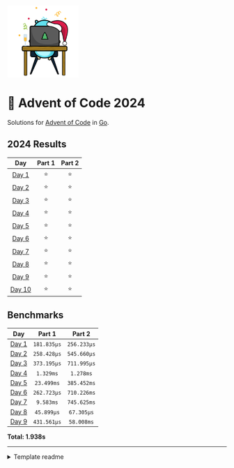 <img src="./.assets/christmas_gopher.svg" width="164">

# 🎄 Advent of Code 2024

Solutions for [Advent of Code](https://adventofcode.com/) in [Go](https://go.dev/).

<!--- advent_readme_stars table --->
## 2024 Results

| Day | Part 1 | Part 2 |
| :---: | :---: | :---: |
| [Day 1](https://adventofcode.com/2024/day/1) | ⭐ | ⭐ |
| [Day 2](https://adventofcode.com/2024/day/2) | ⭐ | ⭐ |
| [Day 3](https://adventofcode.com/2024/day/3) | ⭐ | ⭐ |
| [Day 4](https://adventofcode.com/2024/day/4) | ⭐ | ⭐ |
| [Day 5](https://adventofcode.com/2024/day/5) | ⭐ | ⭐ |
| [Day 6](https://adventofcode.com/2024/day/6) | ⭐ | ⭐ |
| [Day 7](https://adventofcode.com/2024/day/7) | ⭐ | ⭐ |
| [Day 8](https://adventofcode.com/2024/day/8) | ⭐ | ⭐ |
| [Day 9](https://adventofcode.com/2024/day/9) | ⭐ | ⭐ |
| [Day 10](https://adventofcode.com/2024/day/10) | ⭐ | ⭐ |
<!--- advent_readme_stars table --->

<!--- benchmarking table --->
## Benchmarks

| Day | Part 1 | Part 2 |
| :---: | :---: | :---:  |
| [Day 1](./internal/year2024/day01.go) | `181.835µs` | `256.233µs` |
| [Day 2](./internal/year2024/day02.go) | `258.428µs` | `545.660µs` |
| [Day 3](./internal/year2024/day03.go) | `373.195µs` | `711.995µs` |
| [Day 4](./internal/year2024/day04.go) | `1.329ms` | `1.278ms` |
| [Day 5](./internal/year2024/day05.go) | `23.499ms` | `385.452ms` |
| [Day 6](./internal/year2024/day06.go) | `262.723µs` | `710.226ms` |
| [Day 7](./internal/year2024/day07.go) | `9.583ms` | `745.625ms` |
| [Day 8](./internal/year2024/day08.go) | `45.899µs` | `67.305µs` |
| [Day 9](./internal/year2024/day09.go) | `431.561µs` | `58.008ms` |

**Total: 1.938s**
<!--- benchmarking table --->

---

<details>
<summary>Template readme</summary>

# AOCgen

AOCgen is a tool to assist in solving Advent of Code in Go. This is a heavily
modified fork.

## Setup

You need to set up [aoc-cli](https://github.com/scarvalhojr/aoc-cli) in order to download input and making submissions automatically.

Run AOCgen via executable: ```./aocgen```

### Commands

- **bench**: run benchmarks for a given puzzle or year of puzzles
- **build**: run code generation suite, useful for when you've had to remove any code
- **gen**: generate a puzzle
- **input**: display input for a puzzle in the console
- **list**: list all years or puzzles in a year
- **rm**: delete a puzzle and its input
- **run**: run a puzzle

## Generating Code

Use ```aocgen``` via the ```gen``` subcommand to generate code: ```./aocgen gen -y <year> -d <day>```

This will generate two files: the puzzle (```pkg/year<year>/<day>.go```) and its input (```pkg/year<year>/inputs/<day>.txt```)

Open up the puzzle and remove the DO NOT EDIT line to begin working.

Run the puzzle through the ```aocgen``` command as well: ```./aocgen run -y <year> -d <day>```

### Benchmarking

Again, use ```aocgen``` to run benchmarks for a specific day's puzzle or the entire year:

Day: ```./aocgen bench -y <year> -d <day>```

Year: ```./aocgen bench -y <year>```

